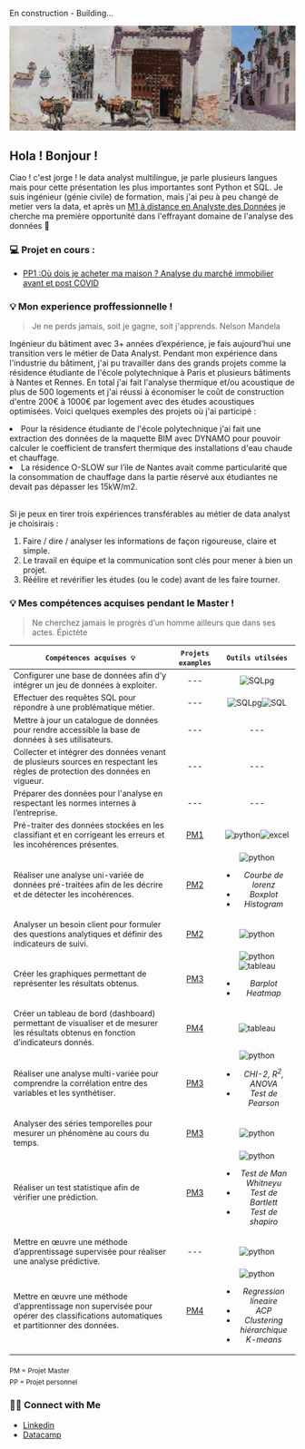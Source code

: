 En construction - Building...

![alt text](https://github.com/ocon-ene/ocon-ene/blob/main/house_toledo.jpg)

## Hola ! Bonjour ! 

Ciao ! c'est jorge ! le data analyst multilingue, je parle plusieurs langues mais pour cette présentation les plus importantes sont Python et SQL.
Je suis ingénieur (génie civile) de formation, mais j'ai peu à peu changé de metier vers la data, et après un [M1 à distance en Analyste des Données](https://www.francecompetences.fr/recherche/rncp/34964/) je cherche ma première opportunité dans l'effrayant domaine de l'analyse des données :ghost:


### 💻 Projet en cours : 
- [PP1 :Où dois je acheter ma maison ? Analyse du marché immobilier avant et post COVID](https://github.com/ocon-ene/SQL_Valeur_fonciere_p1)

### 💡 Mon experience proffessionnelle ! 

> Je ne perds jamais, soit je gagne, soit j'apprends. Nelson Mandela

Ingénieur du bâtiment avec 3+ années d’expérience, je fais aujourd’hui une transition vers le métier de Data Analyst. Pendant mon expérience dans l'industrie du bâtiment, j'ai pu travailler dans des grands projets comme la résidence étudiante de l'école polytechnique à Paris et plusieurs bâtiments à Nantes et Rennes. En total j'ai fait l'analyse thermique et/ou acoustique de plus de 500 logements et j'ai réussi à économiser le coût de construction d'entre 200€ à 1000€ par logement avec des études acoustiques optimisées.
Voici quelques exemples des projets où j'ai participé :

<li>Pour la résidence étudiante de l'école polytechnique j'ai fait une extraction des données de la maquette BIM avec DYNAMO pour pouvoir calculer le coefficient de transfert thermique des installations d'eau chaude et chauffage.</li>
<li>La résidence O-SLOW sur l’ile de Nantes avait comme particularité que la consommation de chauffage dans la partie réservé aux étudiantes ne devait pas dépasser les 15kW/m2.</li><br>


Si je peux en tirer trois expériences transférables au métier de data analyst je choisirais :
1.	Faire / dire / analyser les informations de façon rigoureuse, claire et simple.
2.	Le travail en équipe et la communication sont clés pour mener à bien un projet.
3.	Réélire et revérifier les études (ou le code) avant de les faire tourner.



### 💡 Mes compétences acquises pendant le Master !

> Ne cherchez jamais le progrès d’un homme ailleurs que dans ses actes. Épictète

| <div align="center">` Compétences acquises 💡 ` | ` Projets examples ` | ` Outils utilsées `
| :--- | :---: | :---: | 
| Configurer une base de données afin d’y intégrer un jeu de données à exploiter. | --- |![SQLpg](https://img.icons8.com/color/28/null/postgreesql.png)|
| Effectuer des requêtes SQL pour répondre à une problématique métier. | --- | ![SQLpg](https://img.icons8.com/color/28/null/postgreesql.png)![SQL](https://img.icons8.com/ios-filled/28/FFFFFF/sql.png) | 
| Mettre à jour un catalogue de données pour rendre accessible la base de données à ses utilisateurs. | --- |--- | 
| Collecter et intégrer des données venant de plusieurs sources en respectant les règles de protection des données en vigueur. | --- |--- |
| Préparer des données pour l'analyse en respectant les normes internes à l’entreprise. | --- |--- | 
| Pré-traiter des données stockées en les classifiant et en corrigeant les erreurs et les incohérences présentes. | [PM1](https://github.com/ocon-ene/openclassrooms-Data-Analyst/tree/main/PM1-%C3%A9tude%20de%20sant%C3%A9%20publique) |![python](https://img.icons8.com/color/28/null/python--v1.png)![excel](https://img.icons8.com/color/28/null/microsoft-excel-2019--v1.png) |
| Réaliser une analyse uni-variée de données pré-traitées afin de les décrire et de détecter les incohérences.  | [PM2](https://github.com/ocon-ene/openclassrooms-Data-Analyst/tree/main/PM2-optimisation%20de%20la%20gestion%20des%20donn%C3%A9es%20d'une%20boutique) | ![python](https://img.icons8.com/color/28/null/python--v1.png)<br><ul><li>*Courbe de lorenz*</li><li>*Boxplot*</li><li>*Histogram*</li></ul> | 
| Analyser un besoin client pour formuler des questions analytiques et définir des indicateurs de suivi. | [PM2](https://github.com/ocon-ene/openclassrooms-Data-Analyst/tree/main/PM2-optimisation%20de%20la%20gestion%20des%20donn%C3%A9es%20d'une%20boutique) | ![python](https://img.icons8.com/color/28/null/python--v1.png) |
| Créer les graphiques permettant de représenter les résultats obtenus. | [PM3](https://github.com/ocon-ene/openclassrooms-Data-Analyst/tree/main/PM3-analyse%20des%20ventes%20d'une%20librarie) | ![python](https://img.icons8.com/color/28/null/python--v1.png)![tableau](https://img.icons8.com/color/28/null/tableau-software.png)<br><ul><li>*Barplot*</li><li>*Heatmap*</li></ul>  | 
| Créer un tableau de bord (dashboard) permettant de visualiser et de mesurer les résultats obtenus en fonction d’indicateurs donnés. | [PM4](https://github.com/ocon-ene/openclassrooms-Data-Analyst/tree/main/PM4-%C3%A9tude%20de%20march%C3%A9) |![tableau](https://img.icons8.com/color/28/null/tableau-software.png)  |  
| Réaliser une analyse multi-variée pour comprendre la corrélation entre des variables et les synthétiser.   | [PM3](https://github.com/ocon-ene/openclassrooms-Data-Analyst/tree/main/PM3-analyse%20des%20ventes%20d'une%20librarie) |![python](https://img.icons8.com/color/28/null/python--v1.png)<br><ul><li>*CHI-2, R<sup>2</sup>, ANOVA*</li><li>*Test de Pearson*</li></ul> |
| Analyser des séries temporelles pour mesurer un phénomène au cours du temps. | [PM3](https://github.com/ocon-ene/openclassrooms-Data-Analyst/tree/main/PM3-analyse%20des%20ventes%20d'une%20librarie) |![python](https://img.icons8.com/color/28/null/python--v1.png)| 
| Réaliser un test statistique afin de vérifier une prédiction.  | [PM3](https://github.com/ocon-ene/openclassrooms-Data-Analyst/tree/main/PM3-analyse%20des%20ventes%20d'une%20librarie) |![python](https://img.icons8.com/color/28/null/python--v1.png)<br><ul><li>*Test de Man Whitneyu*</li><li>*Test de Bartlett*</li><li>*Test de shapiro*</li></ul>| 
| Mettre en œuvre une méthode d’apprentissage supervisée pour réaliser une analyse prédictive.  | --- |![python](https://img.icons8.com/color/28/null/python--v1.png)|
| Mettre en œuvre une méthode d’apprentissage non supervisée pour opérer des classifications automatiques et partitionner des données. | [PM4](https://github.com/ocon-ene/openclassrooms-Data-Analyst/tree/main/PM4-%C3%A9tude%20de%20march%C3%A9) |![python](https://img.icons8.com/color/28/null/python--v1.png)<br><ul><li>*Regression lineaire*</li><li>*ACP*</li><li>*Clustering hiérarchique*</li><li>*K-means*</li></ul>| 

<sub>PM = Projet Master </sub> <br>
<sub>PP = Projet personnel </sub> 
  


### 🙌🏻 Connect with Me
- [Linkedin](https://www.linkedin.com/in/oconjorge)
- [Datacamp](https://www.datacamp.com/profile/jorgeocon)
